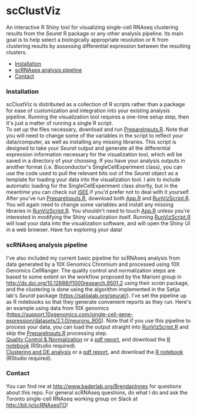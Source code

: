 # scClustViz
An interactive R Shiny tool for visualizing single-cell RNAseq clustering results from the *Seurat* R package or any other analysis pipeline.  Its main goal is to help select a biologically appropriate resolution or K from clustering results by assessing differential expression between the resulting clusters.  

-   [Installation](#installation)
-   [scRNAseq analysis pipeline](#scrnaseq-analysis-pipeline)
-   [Contact](#contact)

### Installation
scClustViz is distributed as a collection of R scripts rather than a package for ease of customization and integration into your existing analysis pipeline.  Running the visualization tool requires a one-time setup step, then it's just a matter of running a single R script.  
To set up the files necessary, download and run [PrepareInputs.R](PrepareInputs.R).  Note that you will need to change some of the variables in the script to reflect your data/computer, as well as installing any missing libraries.  This script is designed to take your *Seurat* output and generate all the differential expression information necessary for the visualization tool, which will be saved in a directory of your choosing.  If you have your analysis outputs in another format (i.e. Bioconductor's SingleCellExperiment class), you can use the code used to pull the relevant bits out of the *Seurat* object as a template for loading your data into the visualization tool.  I aim to include automatic loading for the SingleCellExperiment class shortly, but in the meantime you can check out [iSEE](https://bioconductor.org/packages/release/bioc/html/iSEE.html) if you'd prefer not to deal with it yourself.  
After you've run [PrepareInputs.R](PrepareInputs.R), download both [App.R](App.R) and [RunVizScript.R](RunVizScript.R).  You will again need to change some variables and install any missing libraries in [RunVizScript.R](RunVizScript.R).  You shouldn't need to touch [App.R](App.R) unless you're interested in modifying the Shiny visualization itself.  Running [RunVizScript.R](RunVizScript.R) will load your data into the visualization software, and will open the Shiny UI in a web browser.  Have fun exploring your data!

### scRNAseq analysis pipeline
I've also included my current basic pipeline for scRNAseq analysis from data generated by a 10X Genomics Chromium and processed using 10X Genomics CellRanger.  The quality control and normalization steps are based to some extent on the workflow proposed by the Marioni group in http://dx.doi.org/10.12688/f1000research.9501.2 using their *scran* package, and the clustering is done using the algorithm implemented in the Satija lab's *Seurat* package (https://satijalab.org/seurat/).  I've set the pipeline up as R notebooks so that they generate convenient reports as they run.  Here's an example using data from 10X genomics (https://support.10xgenomics.com/single-cell-gene-expression/datasets/2.1.0/neurons_900).  Note that if you use this pipeline to process your data, you can load the output straight into [RunVizScript.R](RunVizScript.R) and skip the [PrepareInputs.R](PrepareInputs.R) processing step.  
[Quality Control & Normalization](pipeline_QCN.md) or a [pdf report](pipeline_QCN.pdf), and download the [R notebook](pipeline_QCN.Rmd) (RStudio required).  
[Clustering and DE analysis](pipeline_Clust.md) or a [pdf report](pipeline_Clust.pdf), and download the [R notebook](pipeline_Clust.Rmd) (RStudio required).  

### Contact
You can find me at http://www.baderlab.org/BrendanInnes for questions about this repo.  For general scRNAseq questions, do what I do and ask the Toronto single-cell RNAseq working group on Slack at http://bit.ly/scRNAseqTO!  



